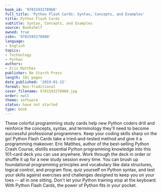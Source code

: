 ```yaml
---
book_id: '9781593278960'
full_title: 'Python Flash Cards: Syntax, Concepts, and Examples'
title: Python Flash Cards
subtitle: Syntax, Concepts, and Examples
source: Bookshelf
owned: true
isbn: '9781593278960'
language:
- English
topics:
- Technology
- Python
authors:
- Eric Matthes
publisher: No Starch Press
length: 101 pages
date_published: '2019-01-15'
format: Non-Traditional
cover_filename: 9781593278960.jpg
order: null
theme: software
status: have not started
type: book
---
```

These colorful programming study cards help new Python coders drill and reinforce the concepts, syntax, and terminology they'll need to become successful professional programmers.
Keep your coding skills sharp on the go! Python Flash Cards take a tried-and-tested method and give it a programming makeover. Eric Matthes, author of the best-selling Python Crash Course, distills essential Python programming knowledge into this 101-card deck you can use anywhere.
Work through the deck in order or shuffle it up for a new study session every time. You can brush up foundational programming principles and vocabulary like data structures, logical control, and program flow, quiz yourself on Python syntax, and test your skills against exercises and challenges designed to keep you on your toes -- all in one sitting.
Don't let your Python training stop at the keyboard. With Python Flash Cards, the power of Python fits in your pocket.
